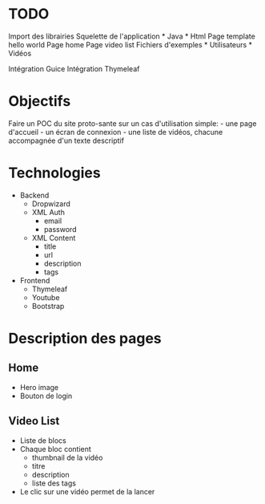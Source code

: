 # TODO

Import des librairies
Squelette de l'application
    * Java
    * Html
Page template hello world
Page home
Page video list
Fichiers d'exemples
    * Utilisateurs
    * Vidéos

Intégration Guice
Intégration Thymeleaf

# Objectifs

Faire un POC du site proto-sante sur un cas d'utilisation simple:
    - une page d'accueil
    - un écran de connexion
    - une liste de vidéos, chacune accompagnée d'un texte descriptif

# Technologies

* Backend
    * Dropwizard
    * XML Auth
        * email
        * password
    * XML Content
        * title
        * url
        * description
        * tags
* Frontend
    * Thymeleaf
    * Youtube
    * Bootstrap


# Description des pages

## Home

* Hero image
* Bouton de login

## Video List

* Liste de blocs
* Chaque bloc contient
    * thumbnail de la vidéo
    * titre
    * description
    * liste des tags
* Le clic sur une vidéo permet de la lancer



